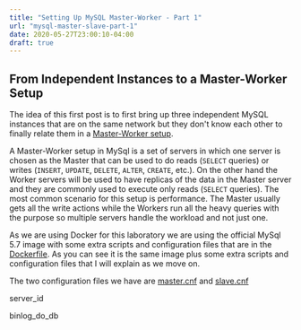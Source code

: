 ```yaml
---
title: "Setting Up MySQL Master-Worker - Part 1"
url: "mysql-master-slave-part-1"
date: 2020-05-27T23:00:10-04:00
draft: true
---
```


## From Independent Instances to a Master-Worker Setup
The idea of this first post is to first bring up three independent MySQL instances that are on the same network but they don't know each other to finally relate them in a [Master-Worker setup](https://dev.mysql.com/doc/refman/5.7/en/replication-setup-slaves.html).

A Master-Worker setup in MySql is a set of servers in which one server is chosen as the Master that can be used to do reads (`SELECT` queries) or writes (`INSERT`, `UPDATE`, `DELETE`, `ALTER`, `CREATE`, etc.). On the other hand the Worker servers will be used to have replicas of the data in the Master server and they are commonly used to execute only reads (`SELECT` queries). The most common scenario for this setup is performance. The Master usually gets all the write actions while the Workers run all the heavy queries with the purpose so multiple servers handle the workload and not just one.

As we are using Docker for this laboratory we are using the official MySql 5.7 image with some extra scripts and configuration files that are in the [Dockerfile](https://github.com/sguillen-proyectos/mysql-replicas/blob/master/Dockerfile). As you can see it is the same image plus some extra scripts and configuration files that I will explain as we move on.


The two configuration files we have are [master.cnf](https://github.com/sguillen-proyectos/mysql-replicas/blob/master/conf/master.cnf) and [slave.cnf](https://github.com/sguillen-proyectos/mysql-replicas/blob/master/conf/slave.cnf)


<!-- TODO: define common  -->

server_id

binlog_do_db
